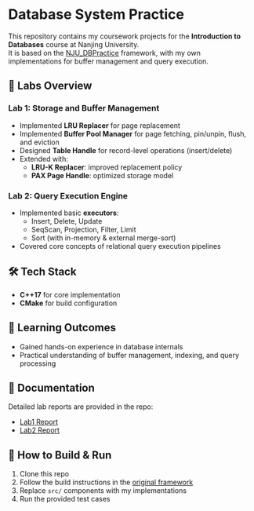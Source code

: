 # Database System Practice

This repository contains my coursework projects for the **Introduction to Databases** course at Nanjing University.  
It is based on the [NJU_DBPractice](https://github.com/nju-websoft/NJU_DBPractice) framework, with my own implementations for buffer management and query execution.

## 📂 Labs Overview

### Lab 1: Storage and Buffer Management
- Implemented **LRU Replacer** for page replacement
- Implemented **Buffer Pool Manager** for page fetching, pin/unpin, flush, and eviction
- Designed **Table Handle** for record-level operations (insert/delete)
- Extended with:
  - **LRU-K Replacer**: improved replacement policy
  - **PAX Page Handle**: optimized storage model

### Lab 2: Query Execution Engine
- Implemented basic **executors**:
  - Insert, Delete, Update
  - SeqScan, Projection, Filter, Limit
  - Sort (with in-memory & external merge-sort)
- Covered core concepts of relational query execution pipelines

## 🛠️ Tech Stack
- **C++17** for core implementation
- **CMake** for build configuration 

## 📖 Learning Outcomes
- Gained hands-on experience in database internals  
- Practical understanding of buffer management, indexing, and query processing 

## 📖 Documentation
Detailed lab reports are provided in the repo:  
- [Lab1 Report](lab1_205220025_郑凯琳.pdf)  
- [Lab2 Report](lab2_205220025_郑凯琳.pdf)

## 🚀 How to Build & Run
1. Clone this repo
2. Follow the build instructions in the [original framework](https://github.com/nju-websoft/NJU_DBPractice)
3. Replace `src/` components with my implementations
4. Run the provided test cases
